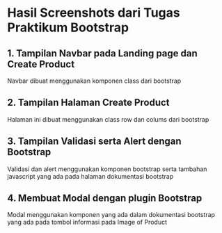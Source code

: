 # Hasil Screenshots dari Tugas Praktikum Bootstrap

## 1. Tampilan Navbar pada Landing page dan Create Product

Navbar dibuat menggunakan komponen class dari bootstrap

## 2. Tampilan Halaman Create Product

Halaman ini dibuat menggunakan class row dan colums dari bootstrap

## 3. Tampilan Validasi serta Alert dengan Bootstrap

Validasi dan alert menggunakan komponen bootstrap serta tambahan javascript yang ada pada halaman dokumentasi bootstrap

## 4. Membuat Modal dengan plugin Bootstrap

Modal menggunakan komponen yang ada dalam dokumentasi bootstrap yang ada pada tombol informasi pada Image of Product
